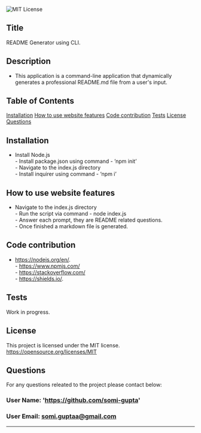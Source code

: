 
![MIT License](https://img.shields.io/badge/license-MIT-green?raw=true)  
  
## Title 
README Generator using CLI. 

## Description 
- This application is a command-line application that dynamically generates a professional README.md file from a user's input.

## Table of Contents
[Installation](#installation)
[How to use website features](#how-to-use-website-features)
[Code contribution](#code-contribution)
[Tests](#tests)
[License](#license)
[Questions](#questions)

## Installation
- Install Node.js <br/> - Install package.json using command - ’npm init’ <br/> - Navigate to the index.js directory <br/> - Install inquirer using command - ‘npm i’ <br/>

## How to use website features
- Navigate to the index.js directory <br/> - Run the script via command -  node index.js <br/> - Answer each prompt, they are README related questions. <br/> - Once finished a markdown file is generated. <br/>

## Code contribution
- https://nodejs.org/en/. <br/> - https://www.npmjs.com/ <br/> - https://stackoverflow.com/ <br/> - https://shields.io/. <br/>

## Tests
Work in progress.

## License
This project is licensed under the MIT license. https://opensource.org/licenses/MIT

## Questions
For any questions releated to the project please contact below:
### User Name:  'https://github.com/somi-gupta'
### User Email: somi.guptaa@gmail.com

---    